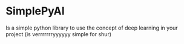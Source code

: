 # SimplePyAI
Is a simple python library to use the concept of deep learning in your project (is verrrrrrryyyyyy simple for shur)
